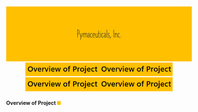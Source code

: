 <p align="center">
<img src="https://github.com/theidari/pymaceuticals/blob/main/Madule5-2.png" width="800"></br>
<img src="https://github.com/theidari/pymaceuticals/blob/main/Madule5-4.png" width="200"><img src="https://github.com/theidari/pymaceuticals/blob/main/Madule5-4.png" width="200"><img src="https://github.com/theidari/pymaceuticals/blob/main/Madule5-4.png" width="200"><img src="https://github.com/theidari/pymaceuticals/blob/main/Madule5-4.png" width="200">

</p>

 #### Overview of Project <img src="https://github.com/theidari/pymaceuticals/blob/main/Madule5-5.png" width="10">

